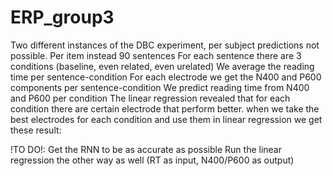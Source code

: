# ERP_group3
Two different instances of the DBC experiment, per subject predictions not possible. Per item instead
90 sentences
For each sentence there are 3 conditions (baseline, even related, even urelated)
We average the reading time per sentence-condition
For each electrode we get the N400 and P600 components per sentence-condition
We predict reading time from N400 and P600 per condition
The linear regression revealed that for each condition there are certain electrode that perform better. when we take the best electrodes for each condition and use them in linear regression we get these result:

!TO DO!:
Get the RNN to be as accurate as possible
Run the linear regression the other way as well (RT as input, N400/P600 as output)
